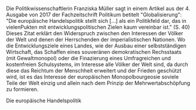 Die Politikwissenschaftlerin Franziska Müller sagt in einem Artikel aus der 4. Ausgabe von 2017 der Fachzeitschrift Politikum betitelt "Globalisierung": "Die europäische Handelspolitik stellt sich \[...\] als ein Politikfeld dar, das in vielenPukten mit entwicklungspolitischen Zielen kaum vereinbar ist." (S. 40) Dieses Zitat erklärt den Widerspruch zwischen den Interessen der Völker der Welt und denen der Herrschenden der imperialistischen Nationen. Wo die Entwicklungsziele eines Landes, wie der Ausbau einer selbstständigen Wirtschaft, das Schaffen eines souveränen demokratischen Rechsstaats (mit Gewaltmonopol) oder die Finazierung eines Umfragreichen und kostenfreien Schulsystems, im Interesse alle Völker der Welt sind, da durch diese das Reichtum der Menschheit erweitert  und der Frieden geschützt wird, ist es das Interesse der europäischen Monopolbourgeosie soviele Teile der Welt einzig und allein nach dem Prinzip der Mehrwertabschöpfung zu formieren.

Die europäische Handelspolitik 
